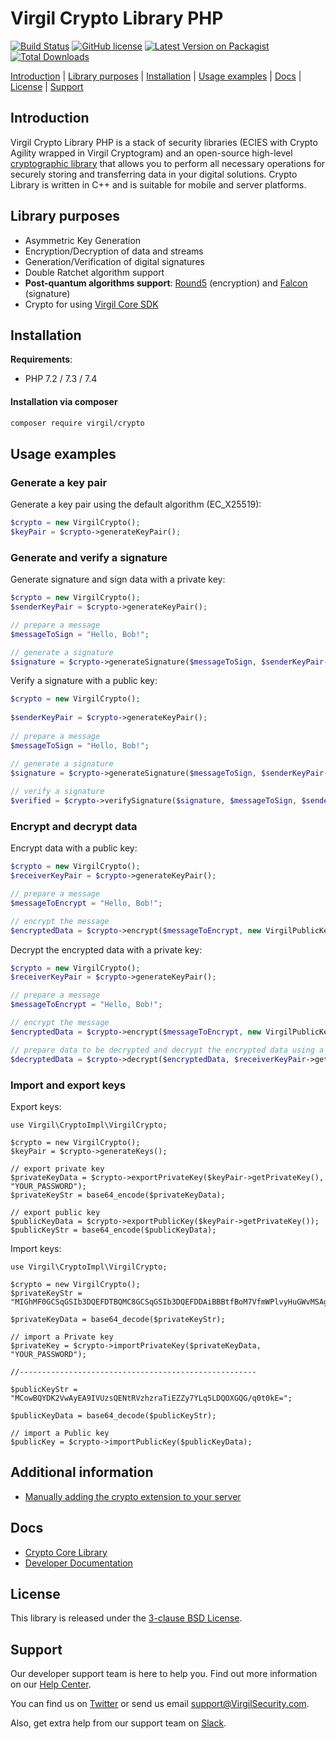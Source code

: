 # Virgil Crypto Library PHP 

[![Build Status](https://api.travis-ci.com/VirgilSecurity/virgil-crypto-php.svg?branch=master)](https://travis-ci.com/VirgilSecurity/virgil-crypto-php/)
[![GitHub license](https://img.shields.io/badge/license-BSD%203--Clause-blue.svg)](https://github.com/VirgilSecurity/virgil/blob/master/LICENSE)
[![Latest Version on Packagist](https://img.shields.io/packagist/v/virgil/crypto.svg?style=flat-square)](https://packagist.org/packages/virgil/crypto)
[![Total Downloads](https://img.shields.io/packagist/dt/virgil/crypto.svg?style=flat-square)](https://packagist.org/packages/virgil/crypto)

[Introduction](#introduction) | [Library purposes](#library-purposes) | [Installation](#installation) | [Usage examples](#usage-examples) | [Docs](#docs) | [License](#license) | [Support](#support)

## Introduction

Virgil Crypto Library PHP is a stack of security libraries (ECIES with Crypto Agility wrapped in Virgil Cryptogram) and an open-source high-level [cryptographic library](https://github.com/VirgilSecurity/virgil-crypto) that allows you to perform all necessary operations for securely storing and transferring data in your digital solutions. Crypto Library is written in C++ and is suitable for mobile and server platforms.

## Library purposes

* Asymmetric Key Generation
* Encryption/Decryption of data and streams
* Generation/Verification of digital signatures
* Double Ratchet algorithm support
* **Post-quantum algorithms support**: [Round5](https://round5.org/) (encryption) and [Falcon](https://falcon-sign.info/) (signature) 
* Crypto for using [Virgil Core SDK](https://github.com/VirgilSecurity/virgil-sdk-php)

## Installation

**Requirements**:
- PHP 7.2 / 7.3 / 7.4

#### Installation via composer

```bash
composer require virgil/crypto
```

## Usage examples

### Generate a key pair

Generate a key pair using the default algorithm (EC_X25519):
```php
$crypto = new VirgilCrypto();
$keyPair = $crypto->generateKeyPair();
```

### Generate and verify a signature

Generate signature and sign data with a private key:
```php
$crypto = new VirgilCrypto();
$senderKeyPair = $crypto->generateKeyPair();

// prepare a message
$messageToSign = "Hello, Bob!";

// generate a signature
$signature = $crypto->generateSignature($messageToSign, $senderKeyPair->getPrivateKey());
```

Verify a signature with a public key:
```php
$crypto = new VirgilCrypto();
    
$senderKeyPair = $crypto->generateKeyPair();    
    
// prepare a message
$messageToSign = "Hello, Bob!";

// generate a signature
$signature = $crypto->generateSignature($messageToSign, $senderKeyPair->getPrivateKey());
    
// verify a signature
$verified = $crypto->verifySignature($signature, $messageToSign, $senderKeyPair->getPublicKey());
```
### Encrypt and decrypt data

Encrypt data with a public key:

```php
$crypto = new VirgilCrypto();
$receiverKeyPair = $crypto->generateKeyPair();

// prepare a message
$messageToEncrypt = "Hello, Bob!";

// encrypt the message
$encryptedData = $crypto->encrypt($messageToEncrypt, new VirgilPublicKeyCollection($receiverKeyPair->getPublicKey()));
```
Decrypt the encrypted data with a private key:

```php
$crypto = new VirgilCrypto();
$receiverKeyPair = $crypto->generateKeyPair();

// prepare a message
$messageToEncrypt = "Hello, Bob!";

// encrypt the message
$encryptedData = $crypto->encrypt($messageToEncrypt, new VirgilPublicKeyCollection($receiverKeyPair->getPublicKey()));

// prepare data to be decrypted and decrypt the encrypted data using a private key
$decryptedData = $crypto->decrypt($encryptedData, $receiverKeyPair->getPrivateKey());
```

### Import and export keys

Export keys:

```
use Virgil\CryptoImpl\VirgilCrypto;

$crypto = new VirgilCrypto();
$keyPair = $crypto->generateKeys();

// export private key
$privateKeyData = $crypto->exportPrivateKey($keyPair->getPrivateKey(), "YOUR_PASSWORD");
$privateKeyStr = base64_encode($privateKeyData);

// export public key
$publicKeyData = $crypto->exportPublicKey($keyPair->getPrivateKey());
$publicKeyStr = base64_encode($publicKeyData);
```

Import keys:

```
use Virgil\CryptoImpl\VirgilCrypto;

$crypto = new VirgilCrypto();
$privateKeyStr = "MIGhMF0GCSqGSIb3DQEFDTBQMC8GCSqGSIb3DQEFDDAiBBBtfBoM7VfmWPlvyHuGWvMSAgIZ6zAKBggqhkiG9w0CCjAdBglghkgBZQMEASoEECwaKJKWFNn3OMVoUXEcmqcEQMZ+WWkmPqzwzJXGFrgS/+bEbr2DvreVgEUiLKrggmXL9ZKugPKG0VhNY0omnCNXDzkXi5dCFp25RLqbbSYsCyw=";

$privateKeyData = base64_decode($privateKeyStr);

// import a Private key
$privateKey = $crypto->importPrivateKey($privateKeyData, "YOUR_PASSWORD");

//-----------------------------------------------------

$publicKeyStr = "MCowBQYDK2VwAyEA9IVUzsQENtRVzhzraTiEZZy7YLq5LDQOXGQG/q0t0kE=";

$publicKeyData = base64_decode($publicKeyStr);

// import a Public key
$publicKey = $crypto->importPublicKey($publicKeyData);
```

## Additional information

- [Manually adding the crypto extension to your server](https://github.com/VirgilSecurity/virgil-cryptowrapper-php#additional-information)

## Docs

- [Crypto Core Library](https://github.com/VirgilSecurity/virgil-crypto)
- [Developer Documentation](https://developer.virgilsecurity.com/)

## License

This library is released under the [3-clause BSD License](LICENSE).

## Support
Our developer support team is here to help you. Find out more information on our [Help Center](https://help.virgilsecurity.com/).

You can find us on [Twitter](https://twitter.com/VirgilSecurity) or send us email support@VirgilSecurity.com.

Also, get extra help from our support team on [Slack](https://virgilsecurity.com/join-community).
